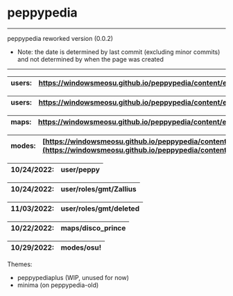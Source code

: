 # peppypedia
* * *
  peppypedia
      reworked version (0.0.2)
      
  * Note: the date is determined by last commit (excluding minor commits) and not determined by when the page was created
   
   * * *

| users: | https://windowsmeosu.github.io/peppypedia/content/en/users/peppy |
| --- | --- |

| users: | https://windowsmeosu.github.io/peppypedia/content/en/users/roles/gmt/Zallius |
| --- | --- |

| maps: | https://windowsmeosu.github.io/peppypedia/content/en/maps/disco_prince |
| --- | --- |

| modes: | [https://windowsmeosu.github.io/peppypedia/content/en/modes/osu!](https://windowsmeosu.github.io/peppypedia/content/en/modes/osu!) |
| --- | --- |

| 10/24/2022: | user/peppy |
| --- | --- |

| 10/24/2022: | user/roles/gmt/Zallius |
| --- | --- |

| 11/03/2022: | user/roles/gmt/deleted |
| --- | --- |


| 10/22/2022: | maps/disco_prince |
| --- | --- |

| 10/29/2022: | modes/osu! |
| --- | --- |



Themes:
* peppypediaplus (WIP, unused for now)
* minima (on peppypedia-old)
